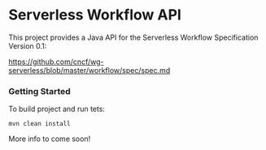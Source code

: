 # Serverless Workflow API

This project provides a Java API for the Serverless Workflow Specification Version 0.1:

https://github.com/cncf/wg-serverless/blob/master/workflow/spec/spec.md


### Getting Started

To build project and run tets:

```
mvn clean install
```

More info to come soon! 